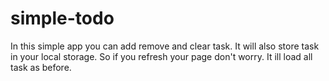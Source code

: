 # simple-todo
In this simple app you can add remove and clear task. It will also store task in your local storage. So if you refresh your page don't worry. It ill load all task as before.
